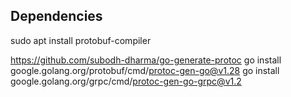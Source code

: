 ## Dependencies

sudo apt install protobuf-compiler

https://github.com/subodh-dharma/go-generate-protoc
go install google.golang.org/protobuf/cmd/protoc-gen-go@v1.28
go install google.golang.org/grpc/cmd/protoc-gen-go-grpc@v1.2